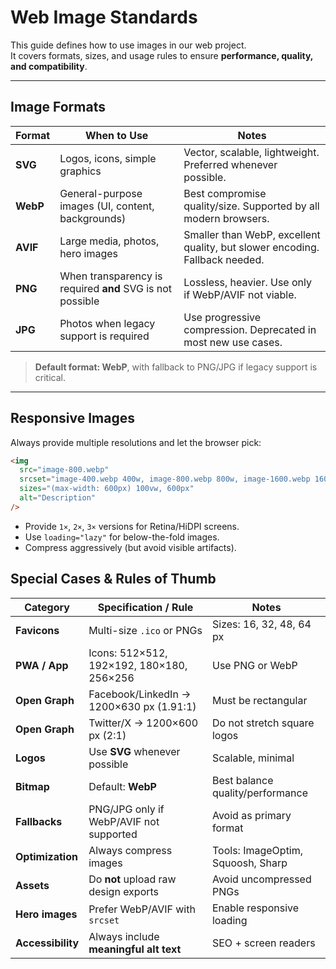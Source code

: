 # Web Image Standards

This guide defines how to use images in our web project.  
It covers formats, sizes, and usage rules to ensure **performance, quality, and compatibility**.

---

## Image Formats

| Format  | When to Use | Notes |
|---------|------------|-------|
| **SVG** | Logos, icons, simple graphics | Vector, scalable, lightweight. Preferred whenever possible. |
| **WebP** | General-purpose images (UI, content, backgrounds) | Best compromise quality/size. Supported by all modern browsers. |
| **AVIF** | Large media, photos, hero images | Smaller than WebP, excellent quality, but slower encoding. Fallback needed. |
| **PNG** | When transparency is required **and** SVG is not possible | Lossless, heavier. Use only if WebP/AVIF not viable. |
| **JPG** | Photos when legacy support is required | Use progressive compression. Deprecated in most new use cases. |

> **Default format: WebP**, with fallback to PNG/JPG if legacy support is critical.

---

## Responsive Images

Always provide multiple resolutions and let the browser pick:

```html
<img 
  src="image-800.webp" 
  srcset="image-400.webp 400w, image-800.webp 800w, image-1600.webp 1600w" 
  sizes="(max-width: 600px) 100vw, 600px" 
  alt="Description"
/>
```

- Provide `1×`, `2×`, `3×` versions for Retina/HiDPI screens.
- Use `loading="lazy"` for below-the-fold images.
- Compress aggressively (but avoid visible artifacts).

## Special Cases & Rules of Thumb

| Category      | Specification / Rule | Notes |
|---------------|----------------------|-------|
| **Favicons**  | Multi-size `.ico` or PNGs | Sizes: 16, 32, 48, 64 px |
| **PWA / App** | Icons: 512×512, 192×192, 180×180, 256×256 | Use PNG or WebP |
| **Open Graph** | Facebook/LinkedIn → 1200×630 px (1.91:1) | Must be rectangular |
| **Open Graph** | Twitter/X → 1200×600 px (2:1) | Do not stretch square logos |
| **Logos**     | Use **SVG** whenever possible | Scalable, minimal |
| **Bitmap**    | Default: **WebP** | Best balance quality/performance |
| **Fallbacks** | PNG/JPG only if WebP/AVIF not supported | Avoid as primary format |
| **Optimization** | Always compress images | Tools: ImageOptim, Squoosh, Sharp |
| **Assets**    | Do **not** upload raw design exports | Avoid uncompressed PNGs |
| **Hero images** | Prefer WebP/AVIF with `srcset` | Enable responsive loading |
| **Accessibility** | Always include **meaningful alt text** | SEO + screen readers |

